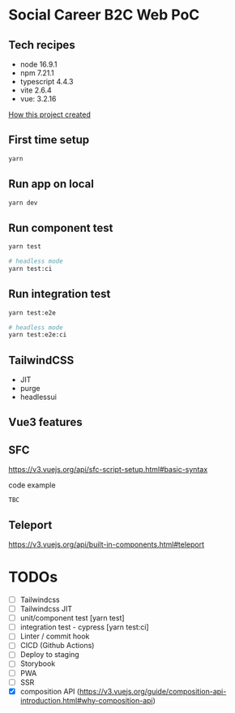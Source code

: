 # Social Career B2C Web PoC

## Tech recipes

- node 16.9.1
- npm 7.21.1
- typescript 4.4.3
- vite 2.6.4
- vue: 3.2.16

[How this project created](./docs/How_This_Project_Created.md)

## First time setup

```sh
yarn
```

## Run app on local

```sh
yarn dev
```

## Run component test

```sh
yarn test

# headless mode
yarn test:ci
```

## Run integration test

```sh
yarn test:e2e

# headless mode
yarn test:e2e:ci
```

## TailwindCSS

- JIT
- purge
- headlessui

## Vue3 features

## SFC

https://v3.vuejs.org/api/sfc-script-setup.html#basic-syntax

code example

```vue
TBC
```

## Teleport

https://v3.vuejs.org/api/built-in-components.html#teleport

# TODOs

- [ ] Tailwindcss
- [ ] Tailwindcss JIT
- [ ] unit/component test [yarn test]
- [ ] integration test - cypress [yarn test:ci]
- [ ] Linter / commit hook
- [ ] CICD (Github Actions)
- [ ] Deploy to staging
- [ ] Storybook
- [ ] PWA
- [ ] SSR
- [x] composition API (https://v3.vuejs.org/guide/composition-api-introduction.html#why-composition-api)
